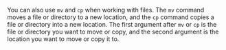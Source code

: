 You can also use `mv` and `cp` when working with files. The `mv` command moves a file or directory to a new location, and the `cp` command copies a file or directory into a new location. The first argument after `mv` or `cp` is the file or directory you want to move or copy, and the second argument is the location you want to move or copy it to.